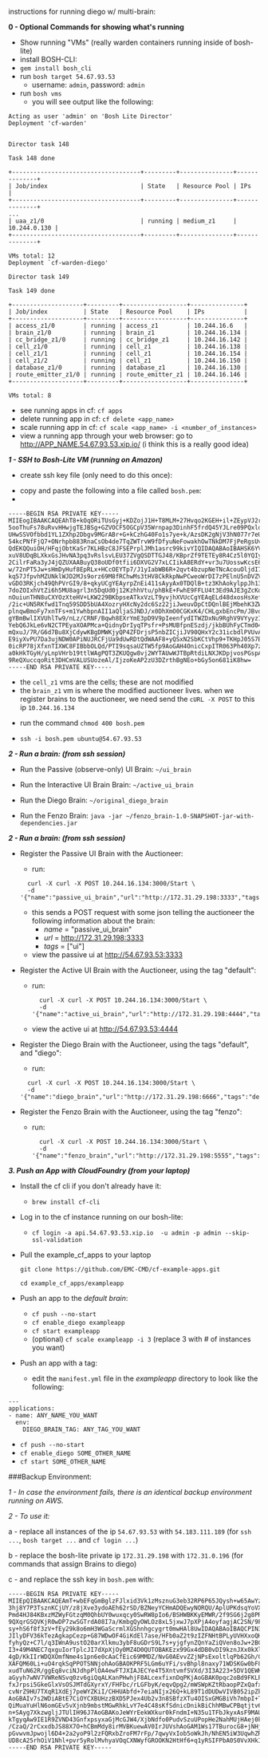 instructions for running diego w/ multi-brain:

**0 - Optional Commands for showing what's running**

- Show running "VMs" (really warden containers running inside of bosh-lite)
- install BOSH-CLI:
 - `gem install bosh_cli`
- run `bosh target 54.67.93.53`
    -  username: `admin`, password: `admin`
-  run `bosh vms`
    * you will see output like the following:

```
Acting as user 'admin' on 'Bosh Lite Director'
Deployment 'cf-warden'


Director task 148

Task 148 done

+------------------------------------+---------+---------------+--------------+
| Job/index                          | State   | Resource Pool | IPs          |
+------------------------------------+---------+---------------+--------------+
...
| uaa_z1/0                           | running | medium_z1     | 10.244.0.130 |
+------------------------------------+---------+---------------+--------------+

VMs total: 12
Deployment `cf-warden-diego'

Director task 149

Task 149 done

+--------------------+---------+------------------+---------------+
| Job/index          | State   | Resource Pool    | IPs           |
+--------------------+---------+------------------+---------------+
| access_z1/0        | running | access_z1        | 10.244.16.6   |
| brain_z1/0         | running | brain_z1         | 10.244.16.134 |
| cc_bridge_z1/0     | running | cc_bridge_z1     | 10.244.16.142 |
| cell_z1/0          | running | cell_z1          | 10.244.16.138 |
| cell_z1/1          | running | cell_z1          | 10.244.16.154 |
| cell_z1/2          | running | cell_z1          | 10.244.16.150 |
| database_z1/0      | running | database_z1      | 10.244.16.130 |
| route_emitter_z1/0 | running | route_emitter_z1 | 10.244.16.146 |
+--------------------+---------+------------------+---------------+

VMs total: 8

```
- see running apps in cf: `cf apps`
- delete running app in cf: `cf delete <app_name>`
- scale running app in cf: `cf scale <app_name> -i <number_of_instances>`
- view a running app through your web browser: go to http://APP_NAME.54.67.93.53.xip.io/ (i think this is a really good idea)

***1 - SSH to Bosh-Lite VM (running on Amazon)***

- create ssh key file (only need to do this once):

* copy and paste the following into a file called `bosh.pem`:
*
```
-----BEGIN RSA PRIVATE KEY-----
MIIEogIBAAKCAQEAhT8+kOqORiTUsGyj+KDZojJ1H+T8MLM+27Hvqo2KGEH+il+ZEypVJ2r/9Vfc
5ooThuFs78uRvvHHwjgTEJBSg+GZVOCF5OGCpV35Wrnpap3DinhF5frdQ45YJLre09PQxldFnltX
UHwSSVOfbbd1YL1ZXhp2Dbgv9MGrABr+G+kCzhG40Fo1s7ye+k/AzsDK2gNjV3hN077r7eUz6FD1
54kcPNfFjQ7+ONrhpb883RnaCsOb4de7TqZWTrvW9fDfyuNeFowakhOwTNkDM7FjPeRgsUvRkX1y
QdEKQQuiOH/HFqjObtKaSr7KLHBzC8JFSEPrplJMh1asrc99kivYIQIDAQABAoIBAHSK6YVEsiXl
xuV8UDqBLXkxGsJHvNA3pq3vRslsvLEU37ZVgQSDTTGJ48/KBprZf9TETEy8R4Cz5l0YQIyHPrS8
2CilrFaRa3yJ4jQZUXAABuyQ38oUDf0tfii6DXVG2V7xLCIikA8ERdY+vr3u7UosswKcsE61n7Q6
w/72nPT5Jw+sHmDyHuf8EpRLx+HCcOEYTp7/J1yIabWB6R+2qvt4bzupNeTNcAcouOljdI7ffbD4
kq57JfpvhMZUNklWJD2MJs9orz69M8fRChwMs3tHV8CkRkpNwPCweoWrDI7zPElnU5nDVZVFNmgz
vGDO3RKjch49QhPVrGI9/8+qkyUCgYEAyrpZnEi411sAyyAx0TDQlB+tz3KhAokylppJh13nAvue
7doZOIxhVtZi6h5MU8agrl3n5DqUd0j12KzhhVtu/phBkE+FwhE9FFLU4t3Ed9AJE3gZcKoaZIvG
nOuiunTHN8uCXYOzXteHV+LKW229BKbpseATkxVzLT9yvjhXVUcCgYEAqELd48dxosHsXefe781W
/2ic+UN5RKfwd1Tnq59SDD5bUA4XozryHXcNy2dc6Sz22jiJweuvDpCtDQnlBEjMbehK3ZW4t8j+
plnqwBmoFy7xnTFs+m1YwhbpnAII1aQljaSJNDJ/x0DhXmO0CGKxK4/CHLgxbEncPm/JBvq1u1cC
gYBmBwlIXVUhlTw9/nLz/CRNF/Bqwh8EXrYmE3pD9V9pIeenfydITWZDxNu9RghV9VYyyzIEq/LC
YebQ6JkLe6vN2CTPEyaXOAPMca+QidnyDrIyqTPsfr+PsMUBfpnESzdj/jkbBUhFyCTmd04uW3lQ
mQxuJ/7R/G6d7Bu8XjCdywKBgDMWKjyQP4ZFDrjsP5nbZICjiJV90QHxY2c31icbdlPVUvAZdz/O
E9iyXvPU7Da3ujNDW0APiNUJRCFjUa9dUwRDtQdWAAF8+yQSxN2SbKCtVhp9+TKHpJ05S7BcRcZn
0icRP78jXfxnTIXWC8FIBbbOLQd/PTI9sqsaUZTW5fp9AoGAH4OnicCxpITR063Ph40Xp7zWmpQT
a0kHkTGyH/yLnpVHrb19ttlWAgPQT3ZKUQgw8vj2WYTAUwWJTBpRtdiLNXJKDpjvosPGspAsYjGj
9ReQXuccqoRit3DHCmVALUSUozeAl/IjzoKeAP2zU3DZrthBgNEo+bGy5on681iK8hw=
-----END RSA PRIVATE KEY-----
```

  - the `cell_z1` vms are the cells; these are not modified
  - the `brain_z1` vm is where the modified auctioneer lives. when we register brains to the auctioneer, we need send the `cURL -X POST` to this ip `10.244.16.134`

* run the command `chmod 400 bosh.pem`

* `ssh -i bosh.pem ubuntu@54.67.93.53`

***2 - Run a brain: (from ssh session)***

- Run the Passive (observe-only) UI Brain: `~/ui_brain`

- Run the Interactive UI Brain Brain: `~/active_ui_brain`

- Run the Diego Brain: `~/original_diego_brain`

- Run the Fenzo Brain: `java -jar ~/fenzo_brain-1.0-SNAPSHOT-jar-with-dependencies.jar`

***2 - Run a brain: (from ssh session)***

- Register the Passive UI Brain with the Auctioneer:
    - run:

    ```
      curl -X curl -X POST 10.244.16.134:3000/Start \
      -d '{"name":"passive_ui_brain","url":"http://172.31.29.198:3333","tags":"ui"}'
    ```

    - this sends a POST request with some json telling the auctioneer the following information about the brain:
        - _name_ = "passive_ui_brain"
        - _url_ = http://172.31.29.198:3333
        - _tags_ = ["ui"]
   - view the passive ui at http://54.67.93.53:3333

- Register the Active UI Brain with the Auctioneer, using the tag "default":
  - run:

    ```
      curl -X curl -X POST 10.244.16.134:3000/Start \
      -d '{"name":"active_ui_brain","url":"http://172.31.29.198:4444","tags":"default"}'
    ```

  - view the active ui at http://54.67.93.53:4444

- Register the Diego Brain with the Auctioneer, using the tags "default", and "diego":
    - run:

    ```
      curl -X curl -X POST 10.244.16.134:3000/Start \
      -d '{"name":"diego_brain","url":"http://172.31.29.198:6666","tags":"default,diego"}'
    ```

- Register the Fenzo Brain with the Auctioneer, using the tag "fenzo":
  - run:

    ```
      curl -X curl -X POST 10.244.16.134:3000/Start \
      -d '{"name":"fenzo_brain","url":"http://172.31.29.198:5555","tags":"fenzo"}'
      ```

***3. Push an App with CloudFoundry (from your laptop)***
- Install the cf cli if you don't already have it:
  - `brew install cf-cli`
- Log in to the cf instance running on our bosh-lite:
  -  `cf login -a api.54.67.93.53.xip.io  -u admin -p admin --skip-ssl-validation`
- Pull the example_cf_apps to your laptop

  `git clone https://github.com/EMC-CMD/cf-example-apps.git`

  `cd example_cf_apps/exampleapp`

- Push an app to the _default brain_:
  - `cf push --no-start`
  - `cf enable_diego exampleapp`
  - `cf start exampleapp`
  - (optional) `cf scale exampleapp -i 3` (replace 3 with # of instances you want)

- Push an app with a tag:
  - edit the `manifest.yml` file in the *exampleapp* directory to look like the following:

```
---
applications:
- name: ANY_NAME_YOU_WANT
  env:
    DIEGO_BRAIN_TAG: ANY_TAG_YOU_WANT
```
  - `cf push --no-start`
  - `cf enable_diego SOME_OTHER_NAME`
  - `cf start SOME_OTHER_NAME`

###Backup Environment:

*1 - In case the environment fails, there is an identical backup environment running on AWS.*

*2 - To use it:*

  a - replace all instances of the ip `54.67.93.53` with `54.183.111.189` (for `ssh ...`, `bosh target ...` and `cf login ...`)

  b - replace the bosh-lite private ip `172.31.29.198` with `172.31.0.196` (for commands that assign Brains to diego)

  c - and replace the ssh key in `bosh.pem` with:

```
-----BEGIN RSA PRIVATE KEY-----
MIIEpQIBAAKCAQEAmT+wbEFqGmBglzFJlxid3Vk1zMsznuG3eb32RP6P65JQysh+w65AwYz6BiIx
3hj8Y7P3TsznKCjUY/z8jXve3ydoAEh62rSD/BZNeyYCHmADQEwyNORQU/AplUPKdsqYoVXadwAB
Pmd4HJ84KBxzMZWyFGtzqM0QhbUY0wuxqcy0SwRW8pIo6/BSHWBKKyEMWR/2f9SG6j2g8PR0/iwU
9QXqrGSQVKjR0wDP7zwSGTrdA08I7a/KmbgQyOWLOz8xL5jxwJ7pXPjA4oyfagjAC2SN/9FFm3LX
sy+hS6f8f3zV+fEy29k8o6mH3WGaScrmlXGShnhgcygrt0mwHAl8UwIDAQABAoIBAQCPIN3MbdgE
JIlyDFV36kTezAgkapCezp+G87WDwOF4GiKdEl7ase/HFb0aZ2t9zIZFNHtBPLyUVHXxoQHbvpps
fyhyQz+C7l/q3IWnA9ustO20arXlkmu3ybF8uGDrS9L7s+yjgfynZQnYaZiQVen8oJw+2BCg0k2h
I3+49M4NEC7qxguIorTplcJI7dXpXjOy0MZ4D0QUTOBAKEzx99Gx4dDB0vDI9kznJXx0kXlQw1KU
4gD/KkIIrWDQXOmfNme4s1pn6e0cAaCfEic69MMDZ/NvG0AEvvZZjNPsExoltlqPb62Gh/CNoAlj
XAFQM60Li+uO4rqkSqPPOTSNNjohAoGBAOKPRF5LGm6uYFi/svBhpl8naxy71WDSKGw0bF8gv6ML
xudTuN62R/ggEq8vciNJdhpPlOA4ewFTJXIAJECYe4T5XntvmfSVXd/3I3A223+5DV1QEWKh71wP
aGyyh7wNV7VWReNSvq0zv6giQqALKanPHwhjF8ALcexfixnDqPKjAoGBAK0pqc2oBd9FKLP5FgDR
fxJrpsi5GkeGlxVsOSJMTdGXyrxY/FHFbc/rLGFbyK/eqvQpg2/mWSWpKZtRbaopPZxQafx6ZgeF
cvNrZ9HU7TXqR1XdEj7peWYZKiI/CHHUAbfd+7eiaNIjx26Q+kL89T1dDUDwVIVB052ipZkzNpqR
AoGBAIv7s2WDiABtE7CiOYCXBUHzzBXD5PJex4Ub2v3n8SBfzXTu4OISxGMGBiVh7mbpI+Tb2QO1
QiMuaYuHlN6omGEv5vXjnb9mbstMGwRhkLvY7e4C48sKfSdnicDnikBiChhMBwCPBqtjtv6+tGXI
n+SAyg7XkzwgljJTUlIH96J7AoGBAKoJeWYrEekWXkur0kFndmI+N35u1TFbJkyxAsF9MAUaCsg8
kTgyqAw9IE1R9ZVND43GnfxpsyxaGjMcGJW4/XjbNdfo0PudvSzuUPopHe2NahMUjHAej0kEeO07
/CzaQ/2rCxxdbJS88X7O+hCBmMdy8irMVBKuewAV0IrJUVshAoGAM1Ws17TBurocG8+jNHjuCpJw
pGvwvmJpwojl6D4+2a2yoP9l2zFQRxbZroFM7rFp/7qwyVxIob5oWkJh/NhEN5iW3UqwhZRyFxq1
UD8cA25rhOiV1Nhl+pvr5yRolMvhyaVOqCXNWyfGROOKN2HtHf6+q1yRSIFPbA0S0VvXHkI=
-----END RSA PRIVATE KEY-----
```
